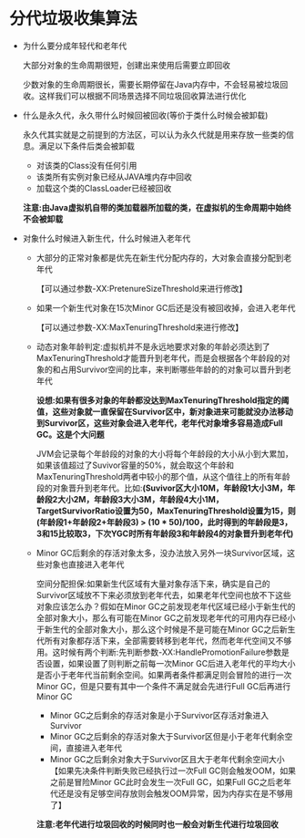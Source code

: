 # 分代垃圾收集算法

- 为什么要分成年轻代和老年代

    大部分对象的生命周期很短，创建出来使用后需要立即回收

    少数对象的生命周期很长，需要长期停留在Java内存中，不会轻易被垃圾回收。这样我们可以根据不同场景选择不同垃圾回收算法进行优化

- 什么是永久代，永久带什么时候回被回收(等价于类什么时候会被卸载)

    永久代其实就是之前提到的方法区，可以认为永久代就是用来存放一些类的信息。满足以下条件后类会被卸载

    - 对该类的Class没有任何引用
    - 该类所有实例对象已经从JAVA堆内存中回收
    - 加载这个类的ClassLoader已经被回收

    **注意:由Java虚拟机自带的类加载器所加载的类，在虚拟机的生命周期中始终不会被卸载**

- 对象什么时候进入新生代，什么时候进入老年代

    - 大部分的正常对象都是优先在新生代分配内存的，大对象会直接分配到老年代

        【可以通过参数-XX:PretenureSizeThreshold来进行修改】

    - 如果一个新生代对象在15次Minor GC后还是没有被回收掉，会进入老年代

        【可以通过参数-XX:MaxTenuringThreshold来进行修改】

    - 动态对象年龄判定:虚拟机并不是永远地要求对象的年龄必须达到了MaxTenuringThreshold才能晋升到老年代，而是会根据各个年龄段的对象的和占用Survivor空间的比率，来判断哪些年龄的的对象可以晋升到老年代

        **设想:如果有很多对象的年龄都没达到MaxTenuringThreshold指定的阈值，这些对象就一直保留在Survivor区中，新对象进来可能就没办法移动到Survivor区，这些对象会进入老年代，老年代对象增多容易造成Full GC。这是个大问题**

        JVM会记录每个年龄段的对象的大小将每个年龄段的大小从小到大累加，如果该值超过了Suvivor容量的50%，就会取这个年龄和MaxTenuringThreshold两者中较小的那个值，从这个值往上的所有年龄段的对象晋升到老年代。比如:**(Suvivor区大小10M，年龄段1大小3M，年龄段2大小2M，年龄段3大小3M，年龄段4大小1M，TargetSurvivorRatio设置为50，MaxTenuringThreshold设置为15，则(年龄段1+年龄段2+年龄段3) > (10 * 50)/100，此时得到的年龄段是3，3和15比较取3，下次YGC时所有年龄段3和年龄段4的对象晋升到老年代)**

    - Minor GC后剩余的存活对象太多，没办法放入另外一块Survivor区域，这些对象也直接进入老年代

        空间分配担保:如果新生代区域有大量对象存活下来，确实是自己的Survivor区域放不下来必须放到老年代去，如果老年代空间也放不下这些对象应该怎么办？假如在Minor GC之前发现老年代区域已经小于新生代的全部对象大小，那么有可能在Minor GC之前发现老年代的可用内存已经小于新生代的全部对象大小，那么这个时候是不是可能在Minor GC之后新生代所有对象都存活下来，全部需要转移到老年代，然而老年代空间又不够用。这时候有两个判断:先判断参数-XX:HandlePromotionFailure参数是否设置，如果设置了则判断之前每一次Minor GC后进入老年代的平均大小是否小于老年代当前剩余空间。如果两者条件都满足则会冒险的进行一次Minor GC，但是只要有其中一个条件不满足就会先进行Full GC后再进行Minor GC

        - Minor GC之后剩余的存活对象是小于Survivor区存活对象进入Survivor
        - Minor GC之后剩余的存活对象大于Survivor区但是小于老年代剩余空间，直接进入老年代
        - Minor GC之后剩余对象大于Survivor区且大于老年代剩余空间大小【如果先决条件判断失败已经执行过一次Full GC则会触发OOM，如果之前是冒险Minor GC此时会发生一次Full GC，如果Full GC之后老年代还是没有足够空间存放则会触发OOM异常，因为内存实在是不够用了】

        **注意:老年代进行垃圾回收的时候同时也一般会对新生代进行垃圾回收**

